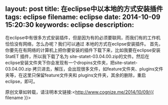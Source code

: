 layout: post
title: 在eclipse中以本地的方式安装插件
tags: eclipse
filename: eclipse
date: 2014-10-09 15:20:30
keywords: eclipse
description:
---
在eclipse中有很多方式安装插件，但是因为有的必须要联网，而我们有的工作机恰恰没有网络，怎么办呢？我们可以通过
本地的方式在eclipse安装插件。<!--more-->
      首先，你要先在有网络的计算机上把你要安装的插件下载下来，比如我要在eclipse安装StatET 插件，所以我下载了名为
site-statet-03.04.00.zip的文件。然后在eclipse安装文件夹下你会发现有一个dropins文件夹，把site-statet-03.04.00.zip
拷贝进去，解压，会出现很多文件，如feature文件夹、plugins文件夹等，在这里只保留feature文件夹和
plugins文件夹，其余的删除，重启eclipse，即可。

原创文章如转载，请注明本文链接:<http://www.cognize.me/2014/10/09/{{ filename }}>